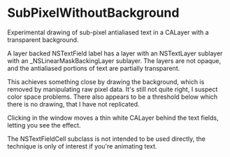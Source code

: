 SubPixelWithoutBackground
=========================

Experimental drawing of sub-pixel antialiased text in a CALayer with a transparent background.

A layer backed NSTextField label has a layer with an NSTextLayer sublayer with an _NSLinearMaskBackingLayer sublayer. The layers are not opaque, and the antialiased portions of text are partially transparent.

This achieves something close by drawing the background, which is removed by manipulating raw pixel data. It's still not quite right, I suspect color space problems. There also appears to be a threshold below which there is no drawing, that I have not replicated.

Clicking in the window moves a thin white CALayer behind the text fields, letting you see the effect.

The NSTextFieldCell subclass is not intended to be used directly, the technique is only of interest if you're animating text.
